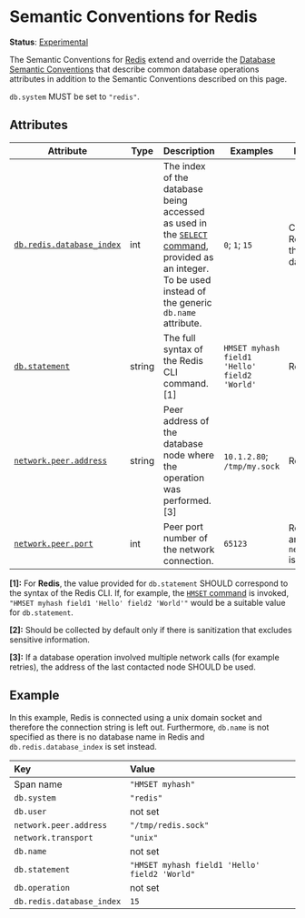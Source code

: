 <!--- Hugo front matter used to generate the website version of this page:
linkTitle: Redis
--->

# Semantic Conventions for Redis

**Status**: [Experimental][DocumentStatus]

The Semantic Conventions for [Redis](https://redis.com/) extend and override the [Database Semantic Conventions](database-spans.md)
that describe common database operations attributes in addition to the Semantic Conventions
described on this page.

`db.system` MUST be set to `"redis"`.

## Attributes

<!-- semconv db.redis(full,tag=tech-specific) -->
| Attribute  | Type | Description  | Examples  | Requirement Level |
|---|---|---|---|---|
| [`db.redis.database_index`](../attributes-registry/db.md) | int | The index of the database being accessed as used in the [`SELECT` command](https://redis.io/commands/select), provided as an integer. To be used instead of the generic `db.name` attribute. | `0`; `1`; `15` | Conditionally Required: If other than the default database (`0`). |
| [`db.statement`](../attributes-registry/db.md) | string | The full syntax of the Redis CLI command. [1] | `HMSET myhash field1 'Hello' field2 'World'` | Recommended: [2] |
| [`network.peer.address`](../attributes-registry/network.md) | string | Peer address of the database node where the operation was performed. [3] | `10.1.2.80`; `/tmp/my.sock` | Recommended |
| [`network.peer.port`](../attributes-registry/network.md) | int | Peer port number of the network connection. | `65123` | Recommended: if and only if `network.peer.address` is set. |

**[1]:** For **Redis**, the value provided for `db.statement` SHOULD correspond to the syntax of the Redis CLI. If, for example, the [`HMSET` command](https://redis.io/commands/hmset) is invoked, `"HMSET myhash field1 'Hello' field2 'World'"` would be a suitable value for `db.statement`.

**[2]:** Should be collected by default only if there is sanitization that excludes sensitive information.

**[3]:** If a database operation involved multiple network calls (for example retries), the address of the last contacted node SHOULD be used.
<!-- endsemconv -->

## Example

In this example, Redis is connected using a unix domain socket and therefore the connection string is left out.
Furthermore, `db.name` is not specified as there is no database name in Redis and `db.redis.database_index` is set instead.

| Key                       | Value |
|:--------------------------| :-------------------------------------------- |
| Span name                 | `"HMSET myhash"` |
| `db.system`               | `"redis"` |
| `db.user`                 | not set |
| `network.peer.address`    | `"/tmp/redis.sock"` |
| `network.transport`       | `"unix"` |
| `db.name`                 | not set |
| `db.statement`            | `"HMSET myhash field1 'Hello' field2 'World"` |
| `db.operation`            | not set |
| `db.redis.database_index` | `15` |

[DocumentStatus]: https://github.com/open-telemetry/opentelemetry-specification/tree/v1.26.0/specification/document-status.md
